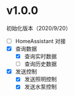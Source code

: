 # v1.0.0

初始化版本（2020/9/20）

- [ ] HomeAssistant 对接
- [x] 查询数据
  - [x] 查询实时数据
  - [ ] 查询历史数据
- [x] 发送控制
  - [x] 发送照明控制
  - [x] 发送水泵控制
